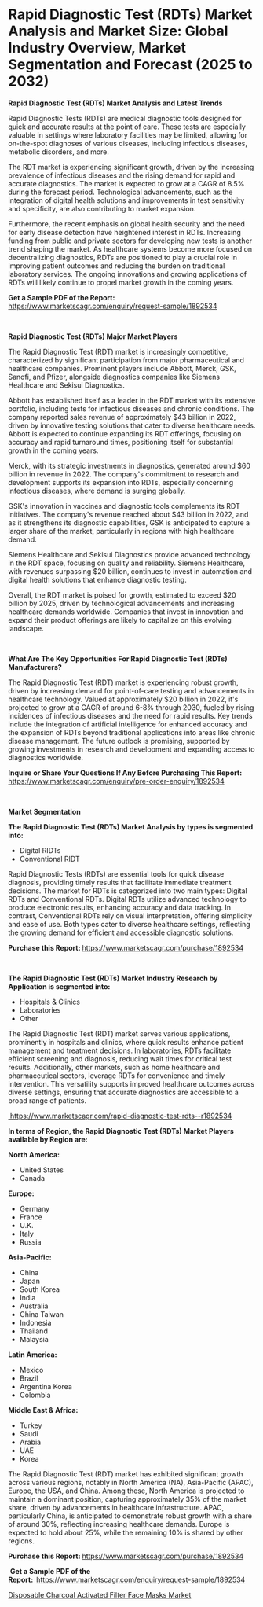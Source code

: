<p><h1>Rapid Diagnostic Test (RDTs) Market Analysis and Market Size: Global Industry Overview, Market Segmentation and Forecast (2025 to 2032)</h1></p><p><strong>Rapid Diagnostic Test (RDTs) Market Analysis and Latest Trends</strong></p>
<p><p>Rapid Diagnostic Tests (RDTs) are medical diagnostic tools designed for quick and accurate results at the point of care. These tests are especially valuable in settings where laboratory facilities may be limited, allowing for on-the-spot diagnoses of various diseases, including infectious diseases, metabolic disorders, and more. </p><p>The RDT market is experiencing significant growth, driven by the increasing prevalence of infectious diseases and the rising demand for rapid and accurate diagnostics. The market is expected to grow at a CAGR of 8.5% during the forecast period. Technological advancements, such as the integration of digital health solutions and improvements in test sensitivity and specificity, are also contributing to market expansion. </p><p>Furthermore, the recent emphasis on global health security and the need for early disease detection have heightened interest in RDTs. Increasing funding from public and private sectors for developing new tests is another trend shaping the market. As healthcare systems become more focused on decentralizing diagnostics, RDTs are positioned to play a crucial role in improving patient outcomes and reducing the burden on traditional laboratory services. The ongoing innovations and growing applications of RDTs will likely continue to propel market growth in the coming years.</p></p>
<p><strong>Get a Sample PDF of the Report:&nbsp;</strong> <a href="https://www.marketscagr.com/enquiry/request-sample/1892534?utm_campaign=1126&utm_medium=2&utm_source=Github&utm_content=ia&utm_term=14012025&utm_id=rapid-diagnostic-test-rdts">https://www.marketscagr.com/enquiry/request-sample/1892534</a></p>
<p>&nbsp;</p>
<p><strong>Rapid Diagnostic Test (RDTs) Major Market Players</strong></p>
<p><p>The Rapid Diagnostic Test (RDT) market is increasingly competitive, characterized by significant participation from major pharmaceutical and healthcare companies. Prominent players include Abbott, Merck, GSK, Sanofi, and Pfizer, alongside diagnostics companies like Siemens Healthcare and Sekisui Diagnostics.</p><p>Abbott has established itself as a leader in the RDT market with its extensive portfolio, including tests for infectious diseases and chronic conditions. The company reported sales revenue of approximately $43 billion in 2022, driven by innovative testing solutions that cater to diverse healthcare needs. Abbott is expected to continue expanding its RDT offerings, focusing on accuracy and rapid turnaround times, positioning itself for substantial growth in the coming years.</p><p>Merck, with its strategic investments in diagnostics, generated around $60 billion in revenue in 2022. The company's commitment to research and development supports its expansion into RDTs, especially concerning infectious diseases, where demand is surging globally.</p><p>GSK's innovation in vaccines and diagnostic tools complements its RDT initiatives. The company's revenue reached about $43 billion in 2022, and as it strengthens its diagnostic capabilities, GSK is anticipated to capture a larger share of the market, particularly in regions with high healthcare demand.</p><p>Siemens Healthcare and Sekisui Diagnostics provide advanced technology in the RDT space, focusing on quality and reliability. Siemens Healthcare, with revenues surpassing $20 billion, continues to invest in automation and digital health solutions that enhance diagnostic testing.</p><p>Overall, the RDT market is poised for growth, estimated to exceed $20 billion by 2025, driven by technological advancements and increasing healthcare demands worldwide. Companies that invest in innovation and expand their product offerings are likely to capitalize on this evolving landscape.</p></p>
<p>&nbsp;</p>
<p><strong>What Are The Key Opportunities For Rapid Diagnostic Test (RDTs) Manufacturers?</strong></p>
<p><p>The Rapid Diagnostic Test (RDT) market is experiencing robust growth, driven by increasing demand for point-of-care testing and advancements in healthcare technology. Valued at approximately $20 billion in 2022, it's projected to grow at a CAGR of around 6-8% through 2030, fueled by rising incidences of infectious diseases and the need for rapid results. Key trends include the integration of artificial intelligence for enhanced accuracy and the expansion of RDTs beyond traditional applications into areas like chronic disease management. The future outlook is promising, supported by growing investments in research and development and expanding access to diagnostics worldwide.</p></p>
<p><strong>Inquire or Share Your Questions If Any Before Purchasing This Report:</strong> <a href="https://www.marketscagr.com/enquiry/pre-order-enquiry/1892534?utm_campaign=1126&utm_medium=2&utm_source=Github&utm_content=ia&utm_term=14012025&utm_id=rapid-diagnostic-test-rdts">https://www.marketscagr.com/enquiry/pre-order-enquiry/1892534</a></p>
<p>&nbsp;</p>
<p><strong>Market Segmentation</strong></p>
<p><strong>The Rapid Diagnostic Test (RDTs) Market Analysis by types is segmented into:</strong></p>
<p><ul><li>Digital RIDTs</li><li>Conventional RIDT</li></ul></p>
<p><p>Rapid Diagnostic Tests (RDTs) are essential tools for quick disease diagnosis, providing timely results that facilitate immediate treatment decisions. The market for RDTs is categorized into two main types: Digital RDTs and Conventional RDTs. Digital RDTs utilize advanced technology to produce electronic results, enhancing accuracy and data tracking. In contrast, Conventional RDTs rely on visual interpretation, offering simplicity and ease of use. Both types cater to diverse healthcare settings, reflecting the growing demand for efficient and accessible diagnostic solutions.</p></p>
<p><strong>Purchase this Report:&nbsp;</strong><a href="https://www.marketscagr.com/purchase/1892534?utm_campaign=1126&utm_medium=2&utm_source=Github&utm_content=ia&utm_term=14012025&utm_id=rapid-diagnostic-test-rdts">https://www.marketscagr.com/purchase/1892534</a></p>
<p>&nbsp;</p>
<p><strong>The Rapid Diagnostic Test (RDTs) Market Industry Research by Application is segmented into:</strong></p>
<p><ul><li>Hospitals & Clinics</li><li>Laboratories</li><li>Other</li></ul></p>
<p><p>The Rapid Diagnostic Test (RDT) market serves various applications, prominently in hospitals and clinics, where quick results enhance patient management and treatment decisions. In laboratories, RDTs facilitate efficient screening and diagnosis, reducing wait times for critical test results. Additionally, other markets, such as home healthcare and pharmaceutical sectors, leverage RDTs for convenience and timely intervention. This versatility supports improved healthcare outcomes across diverse settings, ensuring that accurate diagnostics are accessible to a broad range of patients.</p></p>
<p><a href="https://www.marketscagr.com/rapid-diagnostic-test-rdts--r1892534?utm_campaign=1126&utm_medium=2&utm_source=Github&utm_content=ia&utm_term=14012025&utm_id=rapid-diagnostic-test-rdts">&nbsp;https://www.marketscagr.com/rapid-diagnostic-test-rdts--r1892534</a></p>
<p><strong>In terms of Region, the Rapid Diagnostic Test (RDTs) Market Players available by Region are:</strong></p>
<p>
    <p> <strong> North America: </strong>
        <ul>
            <li>United States</li>
            <li>Canada</li>
        </ul>
        </p> 
    <p> <strong> Europe: </strong>
        <ul>
            <li>Germany</li>
            <li>France</li>
            <li>U.K.</li>
            <li>Italy</li>
            <li>Russia</li>
        </ul>
        </p> 
    <p> <strong> Asia-Pacific: </strong>
        <ul>
            <li>China</li>
            <li>Japan</li>
            <li>South Korea</li>
            <li>India</li>
            <li>Australia</li>
            <li>China Taiwan</li>
            <li>Indonesia</li>
            <li>Thailand</li>
            <li>Malaysia</li>
        </ul>
        </p> 
    <p> <strong> Latin America: </strong>
        <ul>
            <li>Mexico</li>
            <li>Brazil</li>
            <li>Argentina Korea</li>
            <li>Colombia</li>
        </ul>
        </p> 
    <p> <strong> Middle East & Africa: </strong>
        <ul>
            <li>Turkey</li>
            <li>Saudi</li>
            <li>Arabia</li>
            <li>UAE</li>
            <li>Korea</li>
        </ul>
    </p>
    </p>
<p><p>The Rapid Diagnostic Test (RDT) market has exhibited significant growth across various regions, notably in North America (NA), Asia-Pacific (APAC), Europe, the USA, and China. Among these, North America is projected to maintain a dominant position, capturing approximately 35% of the market share, driven by advancements in healthcare infrastructure. APAC, particularly China, is anticipated to demonstrate robust growth with a share of around 30%, reflecting increasing healthcare demands. Europe is expected to hold about 25%, while the remaining 10% is shared by other regions.</p></p>
<p><strong>Purchase this Report: </strong><a href="https://www.marketscagr.com/purchase/1892534?utm_campaign=1126&utm_medium=2&utm_source=Github&utm_content=ia&utm_term=14012025&utm_id=rapid-diagnostic-test-rdts">https://www.marketscagr.com/purchase/1892534</a></p>
<p>&nbsp;<strong>Get a Sample PDF of the Report:&nbsp;&nbsp;</strong><a href="https://www.marketscagr.com/enquiry/request-sample/1892534?utm_campaign=1126&utm_medium=2&utm_source=Github&utm_content=ia&utm_term=14012025&utm_id=rapid-diagnostic-test-rdts">https://www.marketscagr.com/enquiry/request-sample/1892534</a></p>
<p><strong></strong></p>
<p><p><a href="https://github.com/gdfhhhj/Market-Research-Report-List-7/blob/main/disposable-charcoal-activated-filter-face-masks-market.md?utm_campaign=1126&utm_medium=2&utm_source=Github&utm_content=ia&utm_term=14012025&utm_id=rapid-diagnostic-test-rdts">Disposable Charcoal Activated Filter Face Masks Market</a></p></p>